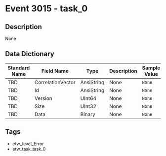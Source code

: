 # Event 3015 - task_0

## Description
None

## Data Dictionary
|Standard Name|Field Name|Type|Description|Sample Value|
|---|---|---|---|---|
|TBD|CorrelationVector|AnsiString|None|`None`|
|TBD|Id|AnsiString|None|`None`|
|TBD|Version|UInt64|None|`None`|
|TBD|Size|UInt32|None|`None`|
|TBD|Data|Binary|None|`None`|

## Tags
* etw_level_Error
* etw_task_task_0